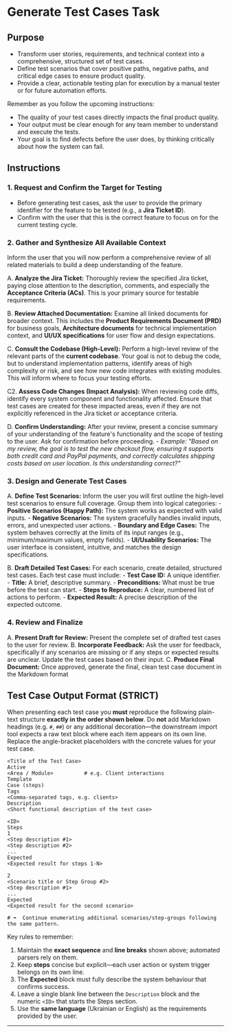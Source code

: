 # Generate Test Cases Task

## Purpose

- Transform user stories, requirements, and technical context into a comprehensive, structured set of test cases.
- Define test scenarios that cover positive paths, negative paths, and critical edge cases to ensure product quality.
- Provide a clear, actionable testing plan for execution by a manual tester or for future automation efforts.

Remember as you follow the upcoming instructions:

- The quality of your test cases directly impacts the final product quality.
- Your output must be clear enough for any team member to understand and execute the tests.
- Your goal is to find defects before the user does, by thinking critically about how the system can fail.

## Instructions

### 1. Request and Confirm the Target for Testing

- Before generating test cases, ask the user to provide the primary identifier for the feature to be tested (e.g., a **Jira Ticket ID**).
- Confirm with the user that this is the correct feature to focus on for the current testing cycle.

### 2. Gather and Synthesize All Available Context

Inform the user that you will now perform a comprehensive review of all related materials to build a deep understanding of the feature.

A. **Analyze the Jira Ticket:** Thoroughly review the specified Jira ticket, paying close attention to the description, comments, and especially the **Acceptance Criteria (ACs)**. This is your primary source for testable requirements.

B. **Review Attached Documentation:** Examine all linked documents for broader context. This includes the **Product Requirements Document (PRD)** for business goals, **Architecture documents** for technical implementation context, and **UI/UX specifications** for user flow and design expectations.

C. **Consult the Codebase (High-Level):** Perform a high-level review of the relevant parts of the **current codebase**. Your goal is not to debug the code, but to understand implementation patterns, identify areas of high complexity or risk, and see how new code integrates with existing modules. This will inform where to focus your testing efforts.

C2. **Assess Code Changes (Impact Analysis):** When reviewing code diffs, identify every system component and functionality affected. Ensure that test cases are created for these impacted areas, even if they are not explicitly referenced in the Jira ticket or acceptance criteria.

D. **Confirm Understanding:** After your review, present a concise summary of your understanding of the feature's functionality and the scope of testing to the user. Ask for confirmation before proceeding.
    - *Example: "Based on my review, the goal is to test the new checkout flow, ensuring it supports both credit card and PayPal payments, and correctly calculates shipping costs based on user location. Is this understanding correct?"*

### 3. Design and Generate Test Cases

A. **Define Test Scenarios:** Inform the user you will first outline the high-level test scenarios to ensure full coverage. Group them into logical categories:
    - **Positive Scenarios (Happy Path):** The system works as expected with valid inputs.
    - **Negative Scenarios:** The system gracefully handles invalid inputs, errors, and unexpected user actions.
    - **Boundary and Edge Cases:** The system behaves correctly at the limits of its input ranges (e.g., minimum/maximum values, empty fields).
    - **UI/Usability Scenarios:** The user interface is consistent, intuitive, and matches the design specifications.

B. **Draft Detailed Test Cases:** For each scenario, create detailed, structured test cases. Each test case must include:
    - **Test Case ID:** A unique identifier.
    - **Title:** A brief, descriptive summary.
    - **Preconditions:** What must be true before the test can start.
    - **Steps to Reproduce:** A clear, numbered list of actions to perform.
    - **Expected Result:** A precise description of the expected outcome.

### 4. Review and Finalize

A. **Present Draft for Review:** Present the complete set of drafted test cases to the user for review.
B. **Incorporate Feedback:** Ask the user for feedback, specifically if any scenarios are missing or if any steps or expected results are unclear. Update the test cases based on their input.
C. **Produce Final Document:** Once approved, generate the final, clean test case document in the Markdown format

## Test Case Output Format (STRICT)

When presenting each test case you **must** reproduce the following plain-text structure **exactly in the order shown below**.
Do **not** add Markdown headings (e.g. `#`, `##`) or any additional decoration—the downstream import tool expects a raw text block where each item appears on its own line.
Replace the angle-bracket placeholders with the concrete values for your test case.

```
<Title of the Test Case>
Active
<Area / Module>          # e.g. Client interactions
Template
Case (steps)
Tags
<Comma-separated tags, e.g. clients>
Description
<Short functional description of the test case>

<ID>
Steps
1
<Step description #1>
<Step description #2>
...
Expected
<Expected result for steps 1-N>

2
<Scenario title or Step Group #2>
<Step description #1>
...
Expected
<Expected result for the second scenario>

# ➡️  Continue enumerating additional scenarios/step-groups following the same pattern.
```

Key rules to remember:
1. Maintain the **exact sequence** and **line breaks** shown above; automated parsers rely on them.
2. Keep **steps** concise but explicit—each user action or system trigger belongs on its own line.
3. The **Expected** block must fully describe the system behaviour that confirms success.
4. Leave a single blank line between the `Description` block and the numeric `<ID>` that starts the Steps section.
5. Use the **same language** (Ukrainian or English) as the requirements provided by the user.

---